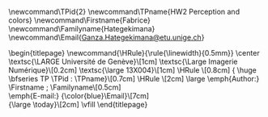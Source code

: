 \newcommand\TPid{2}
\newcommand\TPname{HW2 Perception and colors}
\newcommand\Firstname{Fabrice}
\newcommand\Familyname{Hategekimana}
\newcommand\Email{Ganza.Hategekimana@etu.unige.ch}

\begin{titlepage}
\newcommand{\HRule}{\rule{\linewidth}{0.5mm}} 
\center 
\textsc{\LARGE Université de Genève}\\[1cm]
\textsc{\Large Imagerie Numérique}\\[0.2cm]
\textsc{\large 13X004}\\[1cm] 								\HRule \\[0.8cm]
{ \huge \bfseries TP \TPid : \TPname}\\[0.7cm]
\HRule \\[2cm]
\large
\emph{Author:} \Firstname \; \Familyname\\[0.5cm]		
\emph{E-mail:} {\color{blue}\Email}\\[7cm]		
{\large \today}\\[2cm]
\vfill 
\end{titlepage}
